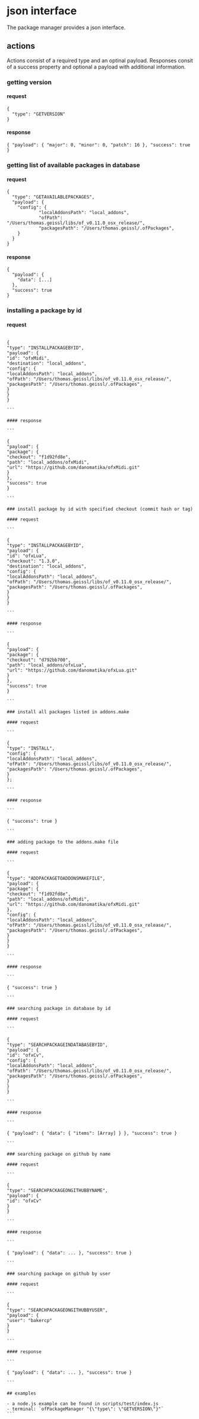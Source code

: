 # json interface

The package manager provides a json interface.

## actions

Actions consist of a required type and an optinal payload. Responses consit of a success property and optional a payload with additional information.

### getting version

#### request

```
{
  "type": "GETVERSION"
}
```

#### response

```
{ "payload": { "major": 0, "minor": 0, "patch": 16 }, "success": true }
```

### getting list of available packages in database

#### request

```
{
  "type": "GETAVAILABLEPACKAGES",
  "payload": {
    "config": {
            "localAddonsPath": "local_addons",
            "ofPath": "/Users/thomas.geissl/libs/of_v0.11.0_osx_release/",
            "packagesPath": "/Users/thomas.geissl/.ofPackages",
    }
  }
}
```

#### response

```
{
  "payload": {
    "data": [...]
  },
  "success": true
}
```

### installing a package by id

#### request

````

{
"type": "INSTALLPACKAGEBYID",
"payload": {
"id": "ofxMidi",
"destination": "local_addons",
"config": {
"localAddonsPath": "local_addons",
"ofPath": "/Users/thomas.geissl/libs/of_v0.11.0_osx_release/",
"packagesPath": "/Users/thomas.geissl/.ofPackages",
}
}
}

```

#### response

```

{
"payload": {
"package": {
"checkout": "f1d92fd8e",
"path": "local_addons/ofxMidi",
"url": "https://github.com/danomatika/ofxMidi.git"
}
},
"success": true
}

```

### install package by id with specified checkout (commit hash or tag)

#### request

```

{
"type": "INSTALLPACKAGEBYID",
"payload": {
"id": "ofxLua",
"checkout": "1.3.0",
"destination": "local_addons",
"config": {
"localAddonsPath": "local_addons",
"ofPath": "/Users/thomas.geissl/libs/of_v0.11.0_osx_release/",
"packagesPath": "/Users/thomas.geissl/.ofPackages",
}
}
}

```

#### response

```

{
"payload": {
"package": {
"checkout": "d792bb700",
"path": "local_addons/ofxLua",
"url": "https://github.com/danomatika/ofxLua.git"
}
},
"success": true
}

```

### install all packages listed in addons.make

#### request

```

{
"type": "INSTALL",
"config": {
"localAddonsPath": "local_addons",
"ofPath": "/Users/thomas.geissl/libs/of_v0.11.0_osx_release/",
"packagesPath": "/Users/thomas.geissl/.ofPackages",
}
};

```

#### response

```

{ "success": true }

```

### adding package to the addons.make file

#### request

```

{
"type": "ADDPACKAGETOADDONSMAKEFILE",
"payload": {
"package": {
"checkout": "f1d92fd8e",
"path": "local_addons/ofxMidi",
"url": "https://github.com/danomatika/ofxMidi.git"
},
"config": {
"localAddonsPath": "local_addons",
"ofPath": "/Users/thomas.geissl/libs/of_v0.11.0_osx_release/",
"packagesPath": "/Users/thomas.geissl/.ofPackages",
}
}
}

```

#### response

```

{ "success": true }

```

### searching package in database by id

#### request

```

{
"type": "SEARCHPACKAGEINDATABASEBYID",
"payload": {
"id": "ofxCv",
"config": {
"localAddonsPath": "local_addons",
"ofPath": "/Users/thomas.geissl/libs/of_v0.11.0_osx_release/",
"packagesPath": "/Users/thomas.geissl/.ofPackages",
}
}
}

```

#### response

```

{ "payload": { "data": { "items": [Array] } }, "success": true }

```

### searching package on github by name

#### request

```

{
"type": "SEARCHPACKAGEONGITHUBBYNAME",
"payload": {
"id": "ofxCv"
}
}

```

#### response

```

{ "payload": { "data": ... }, "success": true }

```

### searching package on github by user

#### request

```

{
"type": "SEARCHPACKAGEONGITHUBBYUSER",
"payload": {
"user": "bakercp"
}
}

```

#### response

```

{ "payload": { "data": ... }, "success": true }

```

## examples

- a node.js example can be found in scripts/test/index.js
- terminal: `ofPackageManager "{\"type\": \"GETVERSION\"}"`
```
````
